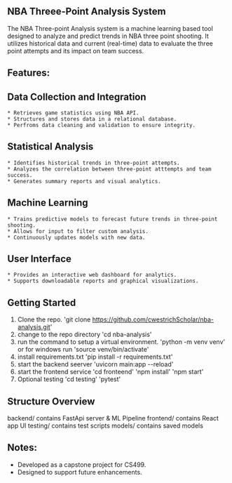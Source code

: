 ## NBA Threee-Point Analysis System

The NBA Three-point Analysis system is a machine learning based tool designed to analyze and predict trends in NBA three point shooting. It utilizes historical data and current (real-time) data to evaluate the three point attempts and its impact on team success. 

## Features:

## Data Collection and Integration 
    * Retrieves game statistics using NBA API.
    * Structures and stores data in a relational database.
    * Perfroms data cleaning and validation to ensure integrity.
      
## Statistical Analysis
    * Identifies historical trends in three-point attempts.
    * Analyzes the correlation between three-point atttempts and team success.
    * Generates summary reports and visual analytics.
      
## Machine Learning
    * Trains predictive models to forecast future trends in three-point shooting.
    * Allows for input to filter custom analysis. 
    * Continuously updates models with new data.
   
## User Interface
    * Provides an interactive web dashboard for analytics.
    * Supports downloadable reports and graphical visualizations. 
    
## Getting Started
  1. Clone the repo.
     'git clone https://github.com/cwestrichScholar/nba-analysis.git'
  2. change to the repo directory
     'cd nba-analysis'
  3. run the command to setup a virtual environment.
     'python -m venv venv'
     or for windows run
     'source venv/bin/activate' 
  4. install requirements.txt
     'pip install -r requirements.txt'
  5. start the backend seerver
     'uvicorn main:app --reload'
  6. start the frontend service
     'cd fronteend'
     'npm install'
     'npm start'
   7. Optional testing
      'cd testing'
      'pytest'

## Structure Overview
   backend/ contains FastApi server & ML Pipeline
   frontend/ contains React app UI
   testing/ contains test scripts
   models/ contains saved models

## Notes:
  * Developed as a capstone project for CS499.
  * Designed to support future enhancements.  
